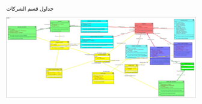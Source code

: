 جداول قسم الشركات
<p align="center"><img src="https://github.com/yaser12/wokexpeducation/blob/master/company Tablesv3.JPG">
